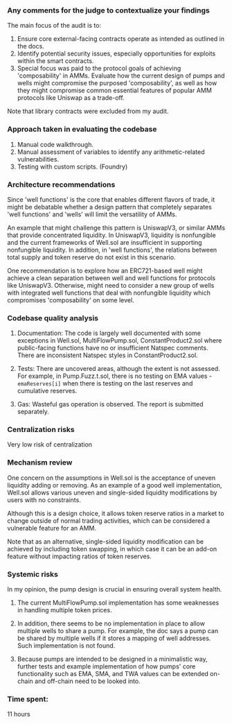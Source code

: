 ### Any comments for the judge to contextualize your findings

The main focus of the audit is to:
1. Ensure core external-facing contracts operate as intended as outlined in the docs.
2. Identify potential security issues, especially opportunities for exploits within the smart contracts.
3. Special focus was paid to the protocol goals of achieving 'composability' in AMMs. Evaluate how the current design of pumps and wells might compromise the purposed 'composability', as well as how they might compromise common essential features of popular AMM protocols like Uniswap as a trade-off.

Note that library contracts were excluded from my audit.

### Approach taken in evaluating the codebase
1. Manual code walkthrough.
2. Manual assessment of variables to identify any arithmetic-related vulnerabilities.
3. Testing with custom scripts. (Foundry)

### Architecture recommendations

Since 'well functions' is the core that enables different flavors of trade, it might be debatable whether a design pattern that completely separates 'well functions' and 'wells' will limit the versatility of AMMs. 

An example that might challenge this pattern is UniswapV3, or similar AMMs that provide concentrated liquidity. In UniswapV3, liquidity is nonfungible and the current frameworks of Well.sol are insufficient in supporting nonfungible liquidity. In addition, in 'well functions', the relations between total supply and token reserve do not exist in this scenario. 

One recommendation is to explore how an ERC721-based well might achieve a clean separation between well and well functions for protocols like UniswapV3. Otherwise, might need to consider a new group of wells with integrated well functions that deal with nonfungible liquidity which compromises 'composability' on some level.

### Codebase quality analysis
1. Documentation: 
The code is largely well documented with some exceptions in Well.sol, MultiFlowPump.sol, ConstantProduct2.sol where public-facing functions have no or insufficient Natspec comments. There are inconsistent Natspec styles in ConstantProduct2.sol.

2. Tests: 
There are uncovered areas, although the extent is not assessed. For example, in Pump.Fuzz.t.sol, there is no testing on EMA values -`emaReserves[i]` when there is testing on the last reserves and cumulative reserves.

3. Gas:
Wasteful gas operation is observed. The report is submitted separately.

### Centralization risks

Very low risk of centralization

### Mechanism review

One concern on the assumptions in Well.sol is the acceptance of uneven liquidity adding or removing. As an example of a good well implementation, Well.sol allows various uneven and single-sided liquidity modifications by users with no constraints. 

Although this is a design choice, it allows token reserve ratios in a market to change outside of normal trading activities, which can be considered a vulnerable feature for an AMM.

Note that as an alternative, single-sided liquidity modification can be achieved by including token swapping, in which case it can be an add-on feature without impacting ratios of token reserves.

### Systemic risks

In my opinion, the pump design is crucial in ensuring overall system health. 
1. The current MultiFlowPump.sol implementation has some weaknesses in handling multiple token prices. 

2. In addition, there seems to be no implementation in place to allow multiple wells to share a pump. For example, the doc says a pump can be shared by multiple wells if it stores a mapping of well addresses. Such implementation is not found.

3. Because pumps are intended to be designed in a minimalistic way, further tests and example implementation of how pumps' core functionality such as EMA, SMA, and TWA values can be extended on-chain and off-chain need to be looked into. 







 






### Time spent:
11 hours